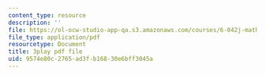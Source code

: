 ```yaml
---
content_type: resource
description: ''
file: https://ol-ocw-studio-app-qa.s3.amazonaws.com/courses/6-042j-mathematics-for-computer-science-spring-2015/9574e80c2765ad3fb16830e6bff3045a_jwjDj4GoSV0.pdf
file_type: application/pdf
resourcetype: Document
title: 3play pdf file
uid: 9574e80c-2765-ad3f-b168-30e6bff3045a
---
```

